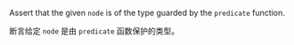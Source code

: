 Assert that the given `node` is of the type guarded by the `predicate` function.

断言给定 `node` 是由 `predicate` 函数保护的类型。